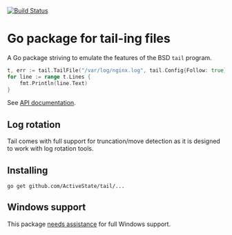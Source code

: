 [![Build Status](https://travis-ci.org/ActiveState/tail.svg)](https://travis-ci.org/ActiveState/tail)

# Go package for tail-ing files

A Go package striving to emulate the features of the BSD `tail` program. 

```Go
t, err := tail.TailFile("/var/log/nginx.log", tail.Config{Follow: true})
for line := range t.Lines {
    fmt.Println(line.Text)
}
```

See [API documentation](http://godoc.org/github.com/ActiveState/tail).

## Log rotation

Tail comes with full support for truncation/move detection as it is
designed to work with log rotation tools.

## Installing

    go get github.com/ActiveState/tail/...

## Windows support

This package [needs assistance](https://github.com/ActiveState/tail/labels/Windows) for full Windows support.
